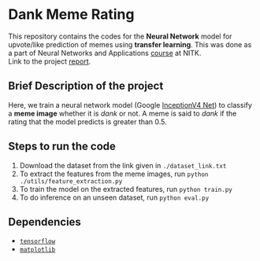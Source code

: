 # Dank Meme Rating
This repository contains the codes for the **Neural Network** model for upvote/like prediction of memes using **transfer learning**. This was done as a part of Neural Networks and Applications [course](https://eee.nitk.ac.in/course/neural-networks-and-applications-ee319) at NITK.\
Link to the project [report](https://meghbhalerao.github.io/pdfs/Megh-Bhalerao-Dank-Meme-Rating-Report.pdf). 

## Brief Description of the project
Here, we train a neural network model (Google [InceptionV4 Net](https://research.google/pubs/pub45169/)) to classify a **meme image** whether it is _dank_ or not. A meme is said to _dank_ if the rating that the model predicts is greater than 0.5.
## Steps to run the code
1. Download the dataset from the link given in `./dataset_link.txt`
2. To extract the features from the meme images, run `python ./utils/feature_extraction.py`
3. To train the model on the extracted features, run `python train.py`
4. To do inference on an unseen dataset, run `python eval.py`
## Dependencies
- [`tensorflow`](https://www.tensorflow.org)
- [`matplotlib`](https://matplotlib.org)


